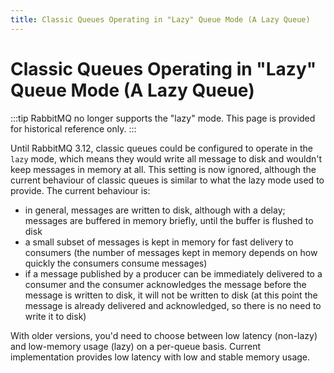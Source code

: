 ```yaml
---
title: Classic Queues Operating in "Lazy" Queue Mode (A Lazy Queue)
---
```

<!--
Copyright (c) 2005-2025 Broadcom. All Rights Reserved. The term "Broadcom" refers to Broadcom Inc. and/or its subsidiaries.

All rights reserved. This program and the accompanying materials
are made available under the terms of the under the Apache License,
Version 2.0 (the "License”); you may not use this file except in compliance
with the License. You may obtain a copy of the License at

https://www.apache.org/licenses/LICENSE-2.0

Unless required by applicable law or agreed to in writing, software
distributed under the License is distributed on an "AS IS" BASIS,
WITHOUT WARRANTIES OR CONDITIONS OF ANY KIND, either express or implied.
See the License for the specific language governing permissions and
limitations under the License.
-->

# Classic Queues Operating in "Lazy" Queue Mode (A Lazy Queue)

:::tip
RabbitMQ no longer supports the "lazy" mode. This page is provided for historical reference only.
:::

Until RabbitMQ 3.12, classic queues could be configured to operate in the `lazy` mode,
which means they would write all message to disk and wouldn't keep messages in memory at all.
This setting is now ignored, although the current behaviour of classic queues is similar to
what the lazy mode used to provide. The current behaviour is:

- in general, messages are written to disk, although with a delay; messages are
  buffered in memory briefly, until the buffer is flushed to disk
- a small subset of messages is kept in memory for fast delivery to consumers
  (the number of messages kept in memory depends on how quickly the consumers
  consume messages)
- if a message published by a producer can be immediately delivered to a consumer
  and the consumer acknowledges the message before the message is written to disk,
  it will not be written to disk (at this point the message is already delivered
  and acknowledged, so there is no need to write it to disk)

With older versions, you'd need to choose between low latency (non-lazy) and low-memory
usage (lazy) on a per-queue basis. Current implementation provides low latency with
low and stable memory usage.
